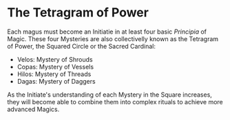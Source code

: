 # The Tetragram of Power

Each magus must become an Initiatie in at least four basic _Principia_ of Magic. 
These four Mysteries are also collectivelly known as the Tetragram of Power, the Squared Circle or the Sacred Cardinal:

- Velos: Mystery of Shrouds
- Copas: Mystery of Vessels
- Hilos: Mystery of Threads 
- Dagas: Mystery of Daggers

As the Initiate's understanding of each Mystery in the Square increases, they will become able to 
combine them into complex rituals to achieve more advanced Magics.

